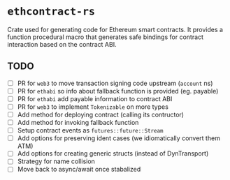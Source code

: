 # `ethcontract-rs`

Crate used for generating code for Ethereum smart contracts. It provides a
function procedural macro that generates safe bindings for contract interaction
based on the contract ABI.

## TODO

- [ ] PR for `web3` to move transaction signing code upstream (`account` ns)
- [ ] PR for `ethabi` so info about fallback function is provided (eg. payable)
- [ ] PR for `ethabi` add payable information to contract ABI
- [ ] PR for `web3` to implement `Tokenizable` on more types
- [ ] Add method for deploying contract (calling its contructor)
- [ ] Add method for invoking fallback function
- [ ] Setup contract events as `futures::future::Stream`
- [ ] Add options for preserving ident cases (we idiomatically convert them ATM)
- [ ] Add options for creating generic structs (instead of DynTransport)
- [ ] Strategy for name collision
- [ ] Move back to async/await once stabalized
